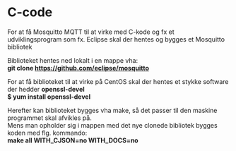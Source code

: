 # C-code

For at få Mosquitto MQTT til at virke med C-kode og fx et udviklingsprogram som fx. Eclipse skal der hentes og bygges et Mosquitto bibliotek <br>

Biblioteket hentes ned lokalt i en mappe vha: <br>
**git clone https://github.com/eclipse/mosquitto**

For at få biblioteket til at virke på CentOS skal der hentes et stykke software der hedder **openssl-devel** <br>
**$ yum install openssl-devel**

Herefter kan biblioteket bygges vha make, så det passer til den maskine programmet skal afvikles på. <br>
Mens man opholder sig i mappen med det nye clonede bibliotek bygges koden med flg. kommando: <br>
**make all WITH_CJSON=no WITH_DOCS=no**
